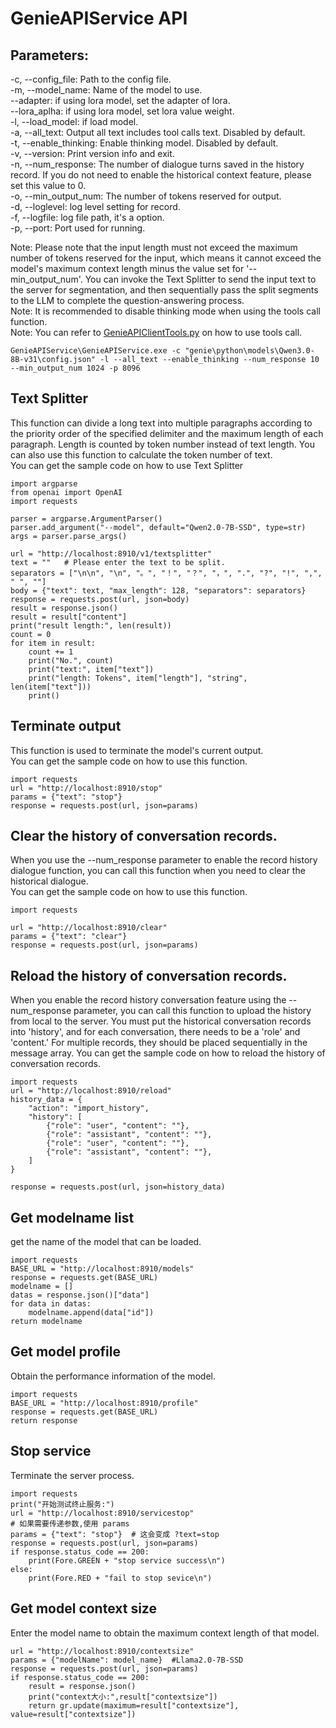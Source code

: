 # GenieAPIService API <br>


## Parameters: <br>
-c, --config_file: Path to the config file.<br>
-m, --model_name: Name of the model to use.<br>
--adapter: if using lora model, set the adapter of lora.<br>
--lora_aplha: if using lora model, set lora value weight.<br>
-l, --load_model: if load model.<br>
-a, --all_text: Output all text includes tool calls text. Disabled by default.<br>
-t, --enable_thinking: Enable thinking model. Disabled by default.<br>
-v, --version: Print version info and exit.<br>
-n, --num_response: The number of dialogue turns saved in the history record. If you do not need to enable the historical context feature, please set this value to 0.<br>
-o, --min_output_num: The number of tokens reserved for output.<br>
-d, --loglevel: log level setting for record.<br>
-f, --logfile: log file path, it's a option.<br>
-p, --port: Port used for running.<br>

Note: Please note that the input length must not exceed the maximum number of tokens reserved for the input, which means it cannot exceed the model's maximum context length minus the value set for '--min_output_num'. You can invoke the Text Splitter to send the input text to the server for segmentation, and then sequentially pass the split segments to the LLM to complete the question-answering process.<br>
Note: It is recommended to disable thinking mode when using the tools call function.<br>
Note: You can refer to [GenieAPIClientTools.py](../python/GenieAPIClientTools.py) on how to use tools call.<br>

```
GenieAPIService\GenieAPIService.exe -c "genie\python\models\Qwen3.0-8B-v31\config.json" -l --all_text --enable_thinking --num_response 10 --min_output_num 1024 -p 8096
```

## Text Splitter
This function can divide a long text into multiple paragraphs according to the priority order of the specified delimiter and the maximum length of each paragraph. Length is counted by token number instead of text length. You can also use this function to calculate the token number of text. <br>
You can get the sample code on how to use Text Splitter 

```
import argparse
from openai import OpenAI
import requests

parser = argparse.ArgumentParser()
parser.add_argument("--model", default="Qwen2.0-7B-SSD", type=str)  
args = parser.parse_args()

url = "http://localhost:8910/v1/textsplitter"
text = ""   # Please enter the text to be split.
separators = ["\n\n", "\n", "。", "！", "？", "，", ".", "?", "!", ",", " ", ""]
body = {"text": text, "max_length": 128, "separators": separators}
response = requests.post(url, json=body)
result = response.json()
result = result["content"]
print("result length:", len(result))
count = 0
for item in result:
    count += 1
    print("No.", count)
    print("text:", item["text"])
    print("length: Tokens", item["length"], "string", len(item["text"]))
    print()
```

## Terminate output
This function is used to terminate the model's current output.<br>
You can get the sample code on how to use this function.
```
import requests
url = "http://localhost:8910/stop"
params = {"text": "stop"}  
response = requests.post(url, json=params)
```

## Clear the history of conversation records.
When you use the --num_response parameter to enable the record history dialogue function, you can call this function when you need to clear the historical dialogue.<br>
You can get the sample code on how to use this function.
```
import requests

url = "http://localhost:8910/clear"
params = {"text": "clear"}
response = requests.post(url, json=params)

```

## Reload the history of conversation records.
When you enable the record history conversation feature using the --num_response parameter, you can call this function to upload the history from local to the server. You must put the historical conversation records into 'history', and for each conversation, there needs to be a 'role' and 'content.' For multiple records, they should be placed sequentially in the message array.
You can get the sample code on how to reload the history of conversation records.<br>
```
import requests
url = "http://localhost:8910/reload"
history_data = {
    "action": "import_history",
    "history": [
        {"role": "user", "content": ""},
        {"role": "assistant", "content": ""},
        {"role": "user", "content": ""},
        {"role": "assistant", "content": ""},
    ]
}

response = requests.post(url, json=history_data)

```

## Get modelname list
get the name of the model that can be loaded.<br>
```
import requests
BASE_URL = "http://localhost:8910/models"
response = requests.get(BASE_URL)
modelname = []
datas = response.json()["data"]
for data in datas:
    modelname.append(data["id"])
return modelname
```

## Get model profile
Obtain the performance information of the model.<br>
```
import requests
BASE_URL = "http://localhost:8910/profile"
response = requests.get(BASE_URL)
return response
```

## Stop service
Terminate the server process.<br>
```
import requests
print("开始测试终止服务:")
url = "http://localhost:8910/servicestop"
# 如果需要传递参数,使用 params
params = {"text": "stop"}  # 这会变成 ?text=stop
response = requests.post(url, json=params)
if response.status_code == 200:
    print(Fore.GREEN + "stop service success\n")
else:
    print(Fore.RED + "fail to stop sevice\n")
```

## Get model context size
Enter the model name to obtain the maximum context length of that model.<br>
```
url = "http://localhost:8910/contextsize"
params = {"modelName": model_name}  #Llama2.0-7B-SSD
response = requests.post(url, json=params)
if response.status_code == 200:
    result = response.json()
    print("context大小:",result["contextsize"])  
    return gr.update(maximum=result["contextsize"], value=result["contextsize"])
```
